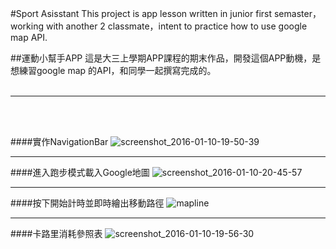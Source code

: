 #Sport Asisstant
This project is app lesson written in junior first semaster，working with another 2 classmate，intent to 
practice how to use google map API.

##運動小幫手APP
這是大三上學期APP課程的期末作品，開發這個APP動機，是想練習google map
的API，和同學一起撰寫完成的。<br><br><hr><br><br>

####實作NavigationBar
![screenshot_2016-01-10-19-50-39](https://cloud.githubusercontent.com/assets/11186031/17612655/310ab558-6087-11e6-926a-75ae6e5117da.png)
<br><hr>
####進入跑步模式載入Google地圖
![screenshot_2016-01-10-20-45-57](https://cloud.githubusercontent.com/assets/11186031/17612657/310fcb10-6087-11e6-8351-8faf6ba2970f.png)
<br><hr>
####按下開始計時並即時繪出移動路徑
![mapline](https://cloud.githubusercontent.com/assets/11186031/17612646/fc34d638-6086-11e6-95d2-2c16d9e215de.png)
<br><hr>
####卡路里消耗參照表
![screenshot_2016-01-10-19-56-30](https://cloud.githubusercontent.com/assets/11186031/17612656/310ee77c-6087-11e6-9978-df0f84e054b5.png)
